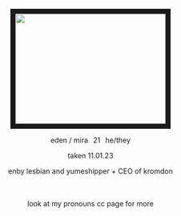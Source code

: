 <p align="center">
<img src="https://files.catbox.moe/bxunal.png" width="300" height="220" border="10"/>
<p align="center">
eden / mira⠀21⠀he/they
<p align="center">
taken 11.01.23
<p align="center">
enby lesbian and yumeshipper + CEO of kromdon
<br/><br/><br/>
<p align="center">
look at my pronouns cc page for more


